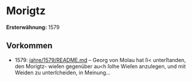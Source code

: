 # Morigtz

**Ersterwähnung:** 1579

## Vorkommen
- 1579: [jahre/1579/README.md](../jahre/1579/README.md) – Georg von Molau hat ſi< unterſtanden, den Morigtz-
wieſen gegenüber au<h ſolhe Wieſen anzulegen, und mit
Weiden zu unterſcheiden, in Meinung...
